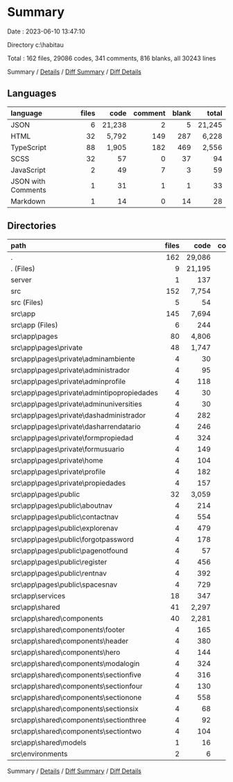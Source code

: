 # Summary

Date : 2023-06-10 13:47:10

Directory c:\\habitau

Total : 162 files,  29086 codes, 341 comments, 816 blanks, all 30243 lines

Summary / [Details](details.md) / [Diff Summary](diff.md) / [Diff Details](diff-details.md)

## Languages
| language | files | code | comment | blank | total |
| :--- | ---: | ---: | ---: | ---: | ---: |
| JSON | 6 | 21,238 | 2 | 5 | 21,245 |
| HTML | 32 | 5,792 | 149 | 287 | 6,228 |
| TypeScript | 88 | 1,905 | 182 | 469 | 2,556 |
| SCSS | 32 | 57 | 0 | 37 | 94 |
| JavaScript | 2 | 49 | 7 | 3 | 59 |
| JSON with Comments | 1 | 31 | 1 | 1 | 33 |
| Markdown | 1 | 14 | 0 | 14 | 28 |

## Directories
| path | files | code | comment | blank | total |
| :--- | ---: | ---: | ---: | ---: | ---: |
| . | 162 | 29,086 | 341 | 816 | 30,243 |
| . (Files) | 9 | 21,195 | 10 | 23 | 21,228 |
| server | 1 | 137 | 0 | 0 | 137 |
| src | 152 | 7,754 | 331 | 793 | 8,878 |
| src (Files) | 5 | 54 | 51 | 14 | 119 |
| src\\app | 145 | 7,694 | 269 | 775 | 8,738 |
| src\\app (Files) | 6 | 244 | 0 | 15 | 259 |
| src\\app\\pages | 80 | 4,806 | 141 | 440 | 5,387 |
| src\\app\\pages\\private | 48 | 1,747 | 4 | 185 | 1,936 |
| src\\app\\pages\\private\\adminambiente | 4 | 30 | 0 | 13 | 43 |
| src\\app\\pages\\private\\administrador | 4 | 95 | 0 | 14 | 109 |
| src\\app\\pages\\private\\adminprofile | 4 | 118 | 0 | 12 | 130 |
| src\\app\\pages\\private\\admintipopropiedades | 4 | 30 | 0 | 12 | 42 |
| src\\app\\pages\\private\\adminuniversities | 4 | 30 | 0 | 13 | 43 |
| src\\app\\pages\\private\\dashadministrador | 4 | 282 | 0 | 16 | 298 |
| src\\app\\pages\\private\\dasharrendatario | 4 | 246 | 1 | 16 | 263 |
| src\\app\\pages\\private\\formpropiedad | 4 | 324 | 0 | 28 | 352 |
| src\\app\\pages\\private\\formusuario | 4 | 149 | 2 | 16 | 167 |
| src\\app\\pages\\private\\home | 4 | 104 | 0 | 13 | 117 |
| src\\app\\pages\\private\\profile | 4 | 182 | 1 | 17 | 200 |
| src\\app\\pages\\private\\propiedades | 4 | 157 | 0 | 15 | 172 |
| src\\app\\pages\\public | 32 | 3,059 | 137 | 255 | 3,451 |
| src\\app\\pages\\public\\aboutnav | 4 | 214 | 66 | 28 | 308 |
| src\\app\\pages\\public\\contactnav | 4 | 554 | 0 | 29 | 583 |
| src\\app\\pages\\public\\explorenav | 4 | 479 | 59 | 41 | 579 |
| src\\app\\pages\\public\\forgotpassword | 4 | 178 | 4 | 16 | 198 |
| src\\app\\pages\\public\\pagenotfound | 4 | 57 | 0 | 13 | 70 |
| src\\app\\pages\\public\\register | 4 | 456 | 1 | 47 | 504 |
| src\\app\\pages\\public\\rentnav | 4 | 392 | 7 | 33 | 432 |
| src\\app\\pages\\public\\spacesnav | 4 | 729 | 0 | 48 | 777 |
| src\\app\\services | 18 | 347 | 39 | 95 | 481 |
| src\\app\\shared | 41 | 2,297 | 89 | 225 | 2,611 |
| src\\app\\shared\\components | 40 | 2,281 | 89 | 222 | 2,592 |
| src\\app\\shared\\components\\footer | 4 | 165 | 0 | 28 | 193 |
| src\\app\\shared\\components\\header | 4 | 380 | 31 | 36 | 447 |
| src\\app\\shared\\components\\hero | 4 | 144 | 4 | 19 | 167 |
| src\\app\\shared\\components\\modalogin | 4 | 324 | 54 | 23 | 401 |
| src\\app\\shared\\components\\sectionfive | 4 | 316 | 0 | 14 | 330 |
| src\\app\\shared\\components\\sectionfour | 4 | 130 | 0 | 10 | 140 |
| src\\app\\shared\\components\\sectionone | 4 | 558 | 0 | 42 | 600 |
| src\\app\\shared\\components\\sectionsix | 4 | 68 | 0 | 16 | 84 |
| src\\app\\shared\\components\\sectionthree | 4 | 92 | 0 | 13 | 105 |
| src\\app\\shared\\components\\sectiontwo | 4 | 104 | 0 | 21 | 125 |
| src\\app\\shared\\models | 1 | 16 | 0 | 3 | 19 |
| src\\environments | 2 | 6 | 11 | 4 | 21 |

Summary / [Details](details.md) / [Diff Summary](diff.md) / [Diff Details](diff-details.md)